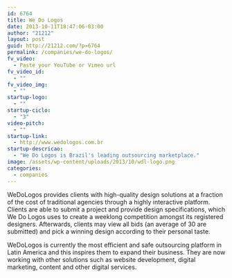 ```yaml
---
id: 6764
title: We Do Logos
date: 2013-10-11T18:47:06-03:00
author: "21212"
layout: post
guid: http://21212.com/?p=6764
permalink: /companies/we-do-logos/
fv_video:
  - Paste your YouTube or Vimeo url
fv_video_id:
  - ""
fv_video_img:
  - ""
startup-logo:
  - ""
startup-ciclo:
  - "3"
video-pitch:
  - ""
startup-link:
  - http://www.wedologos.com.br
startup-descricao:
  - "We Do Logos is Brazil's leading outsourcing marketplace."
image: /assets/wp-content/uploads/2013/10/wdl-logo.png
categories:
  - companies
---
```

WeDoLogos provides clients with high-quality design solutions at a fraction of the cost of traditional agencies through a highly interactive platform. Clients are able to submit a project and provide design specifications, which We Do Logos uses to create a weeklong competition amongst its registered designers. Afterwards, clients may view all bids (an average of 30 are submitted) and pick a winning design according to their personal taste.

WeDoLogos is currently the most efficient and safe outsourcing platform in Latin America and this inspires them to expand their business. They are now working with other solutions such as website development, digital marketing, content and other digital services.